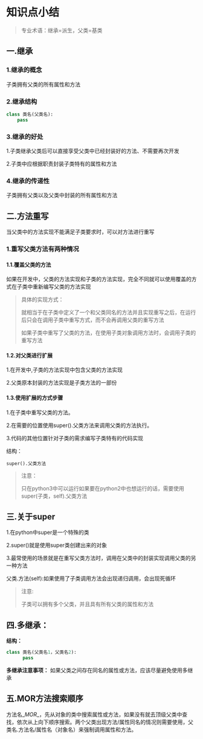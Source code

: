 # 知识点小结

> 专业术语：继承=派生，父类=基类

## 一.继承

### 1.继承的概念

子类拥有父类的所有属性和方法

### 2.继承结构

```python
class 类名(父类名):
    pass
```

### 3.继承的好处

1.子类继承父类后可以直接享受父类中已经封装好的方法、不需要再次开发

2.子类中应根据职责封装子类特有的属性和方法

### 4.继承的传递性

子类拥有父类以及父类中封装的所有属性和方法

## 二.方法重写

当父类中的方法实现不能满足子类要求时，可以对方法进行重写

### 1.重写父类方法有两种情况

#### 1.1.覆盖父类的方法

如果在开发中，父类的方法实现和子类的方法实现，完全不同就可以使用覆盖的方式在子类中重新编写父类的方法实现

> 具体的实现方式：
>
> 就相当于在子类中定义了一个和父类同名的方法并且实现重写之后，在运行后只会在调用子类中重写方式，而不会再调用父类的重写方法
>
> 如果子类中重写了父类的方法，在使用子类对象调用方法时，会调用子类的重写方法

#### 1.2.对父类进行扩展

1.在开发中,子类的方法实现中包含父类的方法实现

2.父类原本封装的方法实现是子类方法的一部份

#### 1.3.使用扩展的方式步骤

1.在子类中重写父类的方法。

2.在需要的位置使用super().父类方法来调用父类的方法执行。

3.代码的其他位置针对子类的需求编写子类特有的代码实现

结构：

```
super().父类方法
```

> 注意：
>
> 只在python3中可以运行如果要在python2中也想运行的话，需要使用super(子类，self).父类方法

## 三.关于super

1.在python中super是一个特殊的类

2.super()就是使用super类创建出来的对象

3.最常使用的场景就是在重写父类方法时，调用在父类中的封装实现调用父类的另一种方法

父类.方法(self):如果使用了子类调用方法会出现递归调用，会出现死循环

> 注意:
>
> 子类可以拥有多个父类，并且具有所有父类的属性和方法

## 四.多继承：

**结构：**

```python
class 类名(父类名1，父类名2):
	  pass
```

**多继承注意事项：** 如果父类之间存在同名的属性或方法，应该尽量避免使用多继承

## 五.MOR方法搜索顺序

方法名\__MOR__，先从对象的类中搜索属性或方法，如果没有就去顶级父类中查找，依次从上向下顺序搜索。两个父类出现方法/属性同名的情况则需要使用，父类名.方法名/属性名（对象名）来强制调用属性和方法。
